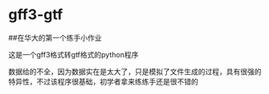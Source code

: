 # gff3-gtf

##在华大的第一个练手小作业

这是一个gff3格式转gtf格式的python程序

数据给的不全，因为数据实在是太大了，只是模拟了文件生成的过程，具有很强的特异性，不过该程序很基础，初学者拿来练练手还是很不错的
